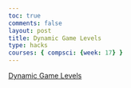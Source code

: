 ```yaml
---
toc: true
comments: false
layout: post
title: Dynamic Game Levels
type: hacks
courses: { compsci: {week: 17} }
---
```


<a href="https://gabriel-gravin.github.io/OOP_Test/2023/11/27/oop_game_levels.html">Dynamic Game Levels</a>